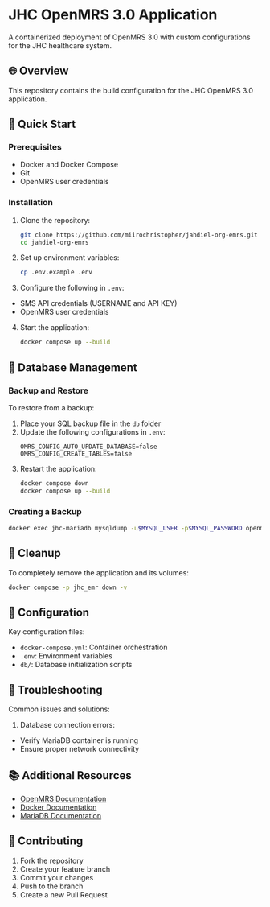 # JHC OpenMRS 3.0 Application

A containerized deployment of OpenMRS 3.0 with custom configurations for the JHC healthcare system.

## 🌐 Overview

This repository contains the build configuration for the JHC OpenMRS 3.0 application.

## 🚀 Quick Start

### Prerequisites

- Docker and Docker Compose
- Git
- OpenMRS user credentials

### Installation

1. Clone the repository:
   ```bash
   git clone https://github.com/miirochristopher/jahdiel-org-emrs.git
   cd jahdiel-org-emrs
   ```

2. Set up environment variables:
   ```bash
   cp .env.example .env
   ```

3. Configure the following in `.env`:
  - SMS API credentials (USERNAME and API KEY)
  - OpenMRS user credentials

4. Start the application:
   ```bash
   docker compose up --build
   ```

## 💾 Database Management

### Backup and Restore

To restore from a backup:

1. Place your SQL backup file in the `db` folder
2. Update the following configurations in `.env`:
   ```env
   OMRS_CONFIG_AUTO_UPDATE_DATABASE=false
   OMRS_CONFIG_CREATE_TABLES=false
   ```
3. Restart the application:
   ```bash
   docker compose down
   docker compose up --build
   ```

### Creating a Backup

```bash
docker exec jhc-mariadb mysqldump -u$MYSQL_USER -p$MYSQL_PASSWORD openmrs > backup_$(date +%Y%m%d).sql
```

## 🧹 Cleanup

To completely remove the application and its volumes:

```bash
docker compose -p jhc_emr down -v
```

## 🔧 Configuration

Key configuration files:

- `docker-compose.yml`: Container orchestration
- `.env`: Environment variables
- `db/`: Database initialization scripts

## 🛟 Troubleshooting

Common issues and solutions:

1. Database connection errors:
  - Verify MariaDB container is running
  - Ensure proper network connectivity

## 📚 Additional Resources

- [OpenMRS Documentation](https://wiki.openmrs.org/)
- [Docker Documentation](https://docs.docker.com/)
- [MariaDB Documentation](https://mariadb.org/documentation/)

## 🤝 Contributing

1. Fork the repository
2. Create your feature branch
3. Commit your changes
4. Push to the branch
5. Create a new Pull Request